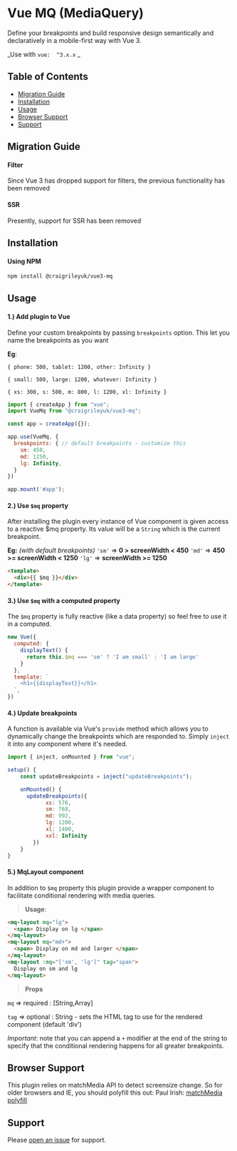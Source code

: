 # Vue MQ (MediaQuery)
Define your breakpoints and build responsive design semantically and declaratively in a mobile-first way with Vue 3.

_Use with `vue:  ^3.x.x`
_


## Table of Contents

- [Migration Guide](#migration-guide)
- [Installation](#installation)
- [Usage](#usage)
- [Browser Support](#browser-support)
- [Support](#support)

## Migration Guide

#### Filter
Since Vue 3 has dropped support for filters, the previous functionality has been removed 
#### SSR
Presently, support for SSR has been removed


## Installation

#### Using NPM

```sh
npm install @craigrileyuk/vue3-mq
```

## Usage

#### 1.) Add plugin to Vue
Define your custom breakpoints by passing `breakpoints` option. This let you name the breakpoints as you want

**Eg**:

`{ phone: 500, tablet: 1200, other: Infinity }`

`{ small: 500, large: 1200, whatever: Infinity }`

`{ xs: 300, s: 500, m: 800, l: 1200, xl: Infinity }`

```js
import { createApp } from "vue";
import VueMq from "@craigrileyuk/vue3-mq";

const app = createApp({});

app.use(VueMq, {
  breakpoints: { // default breakpoints - customize this
    sm: 450,
    md: 1250,
    lg: Infinity,
  }
})

app.mount('#app');
```

#### 2.) Use `$mq` property
After installing the plugin every instance of Vue component is given access to a reactive $mq property. Its value will be a `String` which is the current breakpoint.

**Eg:** _(with default breakpoints)_
`'sm'` => **0 > screenWidth < 450**
`'md'` => **450 >= screenWidth < 1250**
`'lg'` => **screenWidth >= 1250**

```html
<template>
  <div>{{ $mq }}</div>
</template>
```

#### 3.) Use `$mq` with a computed property

The `$mq` property is fully reactive (like a data property) so feel free to use it in a computed.

```js
new Vue({
  computed: {
    displayText() {
      return this.$mq === 'sm' ? 'I am small' : 'I am large'
    }
  },
  template: `
    <h1>{{displayText}}</h1>
  `,
})
```

#### 4.) Update breakpoints

A function is available via Vue's `provide` method which allows you to dynamically change the breakpoints which are responded to. Simply `inject` it into any component where it's needed.

```js
import { inject, onMounted } from "vue";

setup() {
    const updateBreakpoints = inject("updateBreakpoints");

    onMounted() {
      updateBreakpoints({
            xs: 576,
            sm: 768,
            md: 992,
            lg: 1200,
            xl: 1400,
            xxl: Infinity
        })
    }
}
```

#### 5.) MqLayout component
In addition to `$mq` property this plugin provide a wrapper component to facilitate conditional rendering with media queries.

> **Usage**:
```html
<mq-layout mq="lg">
  <span> Display on lg </span>
</mq-layout>
<mq-layout mq="md+">
  <span> Display on md and larger </span>
</mq-layout>
<mq-layout :mq="['sm', 'lg']" tag="span">
  Display on sm and lg
</mq-layout>
```

> **Props**

`mq` => required : [String,Array]

`tag` => optional : String - sets the HTML tag to use for the rendered component (default 'div')

*Important*: note that you can append a `+` modifier at the end of the string to specify that the conditional rendering happens for all greater breakpoints.

## Browser Support
This plugin relies on matchMedia API to detect screensize change. So for older browsers and IE, you should polyfill this out:
Paul Irish: [matchMedia polyfill](https://github.com/paulirish/matchMedia.js)

## Support

Please [open an issue](https://github.com/craigrileyuk/vue3-mq/issues/new) for support.
